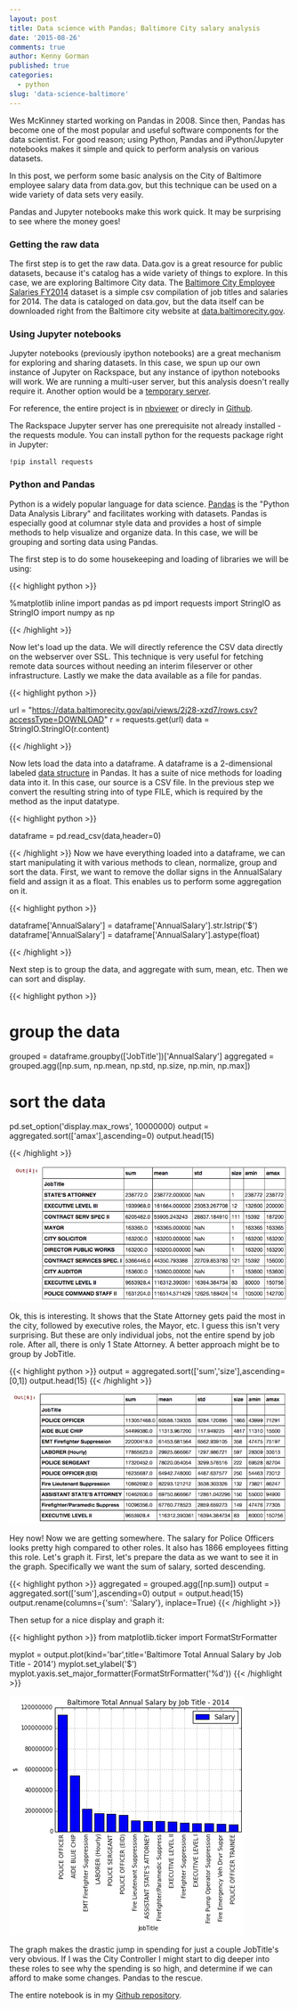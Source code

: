 ```yaml
---
layout: post
title: Data science with Pandas; Baltimore City salary analysis
date: '2015-08-26'
comments: true
author: Kenny Gorman
published: true
categories:
  - python
slug: 'data-science-baltimore' 
---
```

Wes McKinney started working on Pandas in 2008. Since then, Pandas has become one of the most popular and useful software components for the data scientist. For good reason; using Python, Pandas and iPython/Jupyter notebooks makes it simple and quick to perform analysis on various datasets.

In this post, we perform some basic analysis on the City of Baltimore employee salary data from data.gov, but this technique can be used on a wide variety of data sets very easily.

Pandas and Jupyter notebooks make this work quick. It may be surprising to see where the money goes!

<!--more-->

### Getting the raw data

The first step is to get the raw data. Data.gov is a great resource for public datasets, because it's catalog has a wide variety of things to explore. In this case, we are exploring Baltimore City data. The [Baltimore City Employee Salaries FY2014](https://catalog.data.gov/dataset/baltimore-city-employee-salaries-fy2014-5924b) dataset is a simple csv compilation of job titles and salaries for 2014. The data is cataloged on data.gov, but the data itself can be downloaded right from the Baltimore city website at [data.baltimorecity.gov](https://data.baltimorecity.gov/api/views/2j28-xzd7/rows.csv?accessType=DOWNLOAD).

### Using Jupyter notebooks

Jupyter notebooks (previously ipython notebooks) are a great mechanism for exploring and sharing datasets.
In this case, we spun up our own instance of Jupyter on Rackspace, but any instance of ipython notebooks will work. We are running a multi-user server, but this analysis doesn't really require it. Another option would be a [temporary server](https://lambdaops.com/ipythonjupyter-tmpnb-debuts/).

For reference, the entire project is in [nbviewer](https://nbviewer.ipython.org/github/kgorman/notebooks/blob/master/Baltimore_Salaries.ipynb) or direcly in [Github](https://github.com/kgorman/notebooks/blob/master/Baltimore_Salaries.ipynb).

The Rackspace Jupyter server has one prerequisite not already installed - the requests module. You can install python for the requests package right in Jupyter:

```
!pip install requests
```

### Python and Pandas

Python is a widely popular language for data science. [Pandas](https://pandas.pydata.org) is the "Python Data Analysis Library" and facilitates working with datasets. Pandas is especially good at columnar style data and provides a host of simple methods to help visualize and organize data. In this case, we will be grouping and sorting data using Pandas.

The first step is to do some housekeeping and loading of libraries we will be using:

{{< highlight python >}}

%matplotlib inline
import pandas as pd
import requests
import StringIO as StringIO
import numpy as np

{{< /highlight >}}

Now let's load up the data. We will directly reference the CSV data directly on the webserver over SSL. This technique is very useful for fetching remote data sources without needing an interim fileserver or other infrastructure. Lastly we make the data available as a file for pandas.

{{< highlight python >}}

url = "https://data.baltimorecity.gov/api/views/2j28-xzd7/rows.csv?accessType=DOWNLOAD"
r = requests.get(url)
data = StringIO.StringIO(r.content)

{{< /highlight >}}

Now lets load the data into a dataframe. A dataframe is a 2-dimensional labeled [data structure]((https://pandas.pydata.org/pandas-docs/version/0.16.1/dsintro.html#dataframe)) in Pandas. It has a suite of nice methods for loading data into it. In this case, our source is a CSV file. In the previous step we convert the resulting string into of type FILE, which is required by the method as the input datatype.

{{< highlight python >}}

dataframe = pd.read_csv(data,header=0)

{{< /highlight >}}
Now we have everything loaded into a dataframe, we can start manipulating it with various methods to clean, normalize, group and sort the data. First, we want to remove the dollar signs in the AnnualSalary field and assign it as a float. This enables us to perform some aggregation on it.

{{< highlight python >}}

dataframe['AnnualSalary'] = dataframe['AnnualSalary'].str.lstrip('$')
dataframe['AnnualSalary'] = dataframe['AnnualSalary'].astype(float)

{{< /highlight >}}

Next step is to group the data, and aggregate with sum, mean, etc. Then we can sort and display.

{{< highlight python >}}
# group the data
grouped = dataframe.groupby(['JobTitle'])['AnnualSalary']
aggregated = grouped.agg([np.sum, np.mean, np.std, np.size, np.min, np.max])

# sort the data
pd.set_option('display.max_rows', 10000000)
output = aggregated.sort(['amax'],ascending=0)
output.head(15)

{{< /highlight >}}

![01](baltimore_salaries01.png)

Ok, this is interesting. It shows that the State Attorney gets paid the most in the city, followed by executive roles, the Mayor, etc. I guess this isn't very surprising. But these are only individual jobs, not the entire spend by job role. After all, there is only 1 State Attorney. A better approach might be to group by JobTitle.


{{< highlight python >}}
output = aggregated.sort(['sum','size'],ascending=[0,1])
output.head(15)
{{< /highlight >}}

![02](baltimore_salaries02.png)

Hey now! Now we are getting somewhere. The salary for Police Officers looks pretty high compared to other roles. It also has 1866 employees fitting this role. Let's graph it. First, let's prepare the data as we want to see it in the graph. Specifically we want the sum of salary, sorted descending.

{{< highlight python >}}
aggregated = grouped.agg([np.sum])
output = aggregated.sort(['sum'],ascending=0)
output = output.head(15)
output.rename(columns={'sum': 'Salary'}, inplace=True)
{{< /highlight >}}

Then setup for a nice display and graph it:

{{< highlight python >}}
from matplotlib.ticker import FormatStrFormatter

myplot = output.plot(kind='bar',title='Baltimore Total Annual Salary by Job Title - 2014')
myplot.set_ylabel('$')
myplot.yaxis.set_major_formatter(FormatStrFormatter('%d'))
{{< /highlight >}}

![graph](baltimore_salaries_graph.png)

The graph makes the drastic jump in spending for just a couple JobTitle's very obvious. If I was the City Controller I might start to dig deeper into these roles to see why the spending is so high, and determine if we can afford to make some changes. Pandas to the rescue.

The entire notebook is in my [Github repository](https://github.com/kgorman/notebooks/blob/master/Baltimore_Salaries.ipynb).
